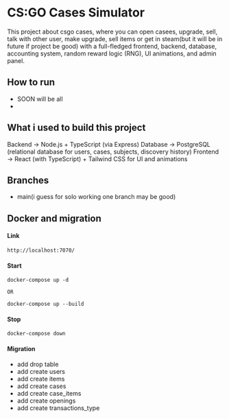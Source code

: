 # CS:GO Cases Simulator

This project about csgo cases, where you can open casees, upgrade, sell, talk with other user, make upgrade, sell items or get in steam(but it will be in future if project be good) 
with a full-fledged frontend, backend, database, accounting system, random reward logic (RNG), UI animations, and admin panel.




## How to run 
- SOON will be all
- 







## What i used to build this project
Backend → Node.js + TypeScript (via Express)
Database → PostgreSQL (relational database for users, cases, subjects, discovery history)
Frontend → React (with TypeScript) + Tailwind CSS for UI and animations





## Branches
- main(i guess for solo working one branch may be good)

[//]: # (- develop &#40;when add something and it's work&#41;)

[//]: # (- feature/project-setup&#40;add everything&#41;)


## Docker and migration

#### Link

```
http://localhost:7070/
```

#### Start
```
docker-compose up -d

OR

docker-compose up --build
```

#### Stop

```
docker-compose down

```
#### Migration
- add drop table
- add create users
- add create items
- add create cases
- add create case_items
- add create openings
- add create transactions_type






[//]: # (# HAPPY BIRTHDAY ME)  



